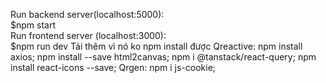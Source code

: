 Run backend server(localhost:5000):  
$npm start  
Run frontend server (localhost:3000):  
$npm run dev
 Tải thêm vì nó ko npm install được
 Qreactive:
npm install axios;
npm install --save html2canvas;
npm i @tanstack/react-query;
npm install react-icons --save;
Qrgen: 
npm i js-cookie;
